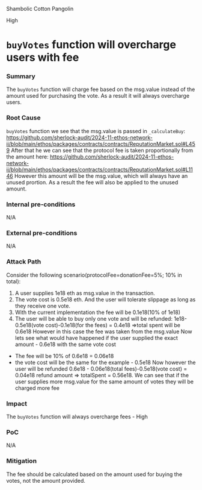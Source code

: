 Shambolic Cotton Pangolin

High

# `buyVotes` function will overcharge users with fee

### Summary

The `buyVotes` function will charge fee based on the msg.value instead of the amount used for purchasing the vote. As a result it will always overcharge users.

### Root Cause

`buyVotes` function we see that the msg.value is passed in `_calculateBuy`:
https://github.com/sherlock-audit/2024-11-ethos-network-ii/blob/main/ethos/packages/contracts/contracts/ReputationMarket.sol#L459
After that he we can see that the protocol fee is taken proportionally from the amount here:
https://github.com/sherlock-audit/2024-11-ethos-network-ii/blob/main/ethos/packages/contracts/contracts/ReputationMarket.sol#L1146
However this amount will be the msg.value, which will always have an unused prortion.
As a result the fee will also be applied to the unused amount.

### Internal pre-conditions

N/A

### External pre-conditions

N/A

### Attack Path

 Consider the following scenario(protocolFee=donationFee=5%; 10% in total):
1. A user supplies 1e18 eth as msg.value in the transaction.
2. The vote cost is 0.5e18 eth. And the user will tolerate slippage as long as they receive one vote.
3. With the current implementation the fee will be 0.1e18(10% of 1e18)
4. The user will be able to buy only one vote and will be refunded:
1e18-0.5e18(vote cost)-0.1e18(for the fees) = 0.4e18 =>total spent will be 0.6e18
However in this case the fee was taken from the msg.value 
Now lets see what would have happened if the user supplied the exact amount - 0.6e18 with the same vote cost
 - The fee will be 10% of 0.6e18 = 0.06e18
 - the vote cost will be the same for the example - 0.5e18
 Now however the user will be refunded 0.6e18 - 0.06e18(total fees)-0.5e18(vote cost) = 0.04e18 refund amount => totalSpent = 0.56e18.
We can see that if the user supplies more msg.value for the same amount of votes they will be charged more fee

### Impact

The `buyVotes` function will always overcharge fees - High

### PoC

N/A

### Mitigation

The fee should be calculated based on the amount used for buying the votes, not the amount provided.